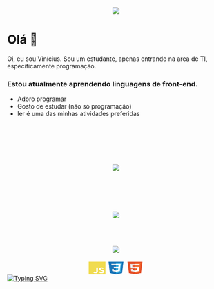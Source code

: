  <div align='center'>
 <img src='https://github-stats-alpha.vercel.app/api?username=vini205&cc=000&tc=fff&ic=9745F5&bc=fff'> 
</div>
 
# Olá 👋
Oi, eu sou Vinícius. Sou um estudante, apenas entrando na area de TI, especificamente programação.
### Estou atualmente aprendendo linguagens de front-end.
- Adoro programar
- Gosto de estudar (não só programação)
- ler é uma das minhas atividades preferidas
##

<div align='center'>
  <br><br>
  
  <img style='margin:30px;'  src="https://github-readme-stats.vercel.app/api?username=vini205&show_icons=true&custom_title=My%20personal%20status&theme=midnight-purple&include_all_commits=true&count_private=true"/> <br><br>
  
  <img style='margin:30px;' src="https://github-readme-stats.vercel.app/api/top-langs/?username=vini205&custom_title=My%20languages&langs_count=8&theme=midnight-purple"/><br><br>
  
  <img src='https://streak-stats.demolab.com?user=vini205&theme=highcontrast&date_format=j%20M%5B%20Y%5D&mode=weekly&background=000000&border=E4E2E2&sideLabels=9745F5&currStreakLabel=9745F5'>
  
 <div style="display: inline_block"><br>
  <img align="center" alt="Vini-Js" height="30" width="40" src="https://raw.githubusercontent.com/devicons/devicon/master/icons/javascript/javascript-plain.svg">
   <img align="center" alt="Vini-CSS" height="30" width="40" src="https://raw.githubusercontent.com/devicons/devicon/master/icons/css3/css3-original.svg">
   <img align="center" alt="Vini-HTML" height="30" width="40" src="https://raw.githubusercontent.com/devicons/devicon/master/icons/html5/html5-original.svg">        
  <!-- <img  src="https://github-readme-stats.vercel.app/api/wakatime?username=vini205">-->            
</div>
</div>
<a href="https://git.io/typing-svg"><img src="https://readme-typing-svg.demolab.com?font=Alice&size=23&duration=5351&pause=1000&color=F72A1A&width=435&lines=Vini205" alt="Typing SVG" /></a>
